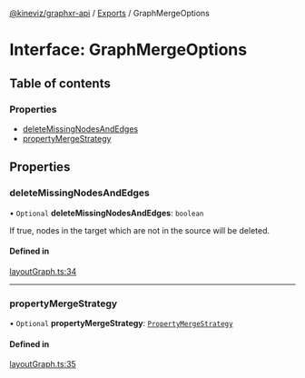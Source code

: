 [@kineviz/graphxr-api](../README.md) / [Exports](../modules.md) / GraphMergeOptions

# Interface: GraphMergeOptions

## Table of contents

### Properties

- [deleteMissingNodesAndEdges](GraphMergeOptions.md#deletemissingnodesandedges)
- [propertyMergeStrategy](GraphMergeOptions.md#propertymergestrategy)

## Properties

### deleteMissingNodesAndEdges

• `Optional` **deleteMissingNodesAndEdges**: `boolean`

If true, nodes in the target which are not in the source will be deleted.

#### Defined in

[layoutGraph.ts:34](https://bitbucket.org/kineviz/graphxr-api/src/019f384/src/layoutGraph.ts#lines-34)

___

### propertyMergeStrategy

• `Optional` **propertyMergeStrategy**: [`PropertyMergeStrategy`](../enums/PropertyMergeStrategy.md)

#### Defined in

[layoutGraph.ts:35](https://bitbucket.org/kineviz/graphxr-api/src/019f384/src/layoutGraph.ts#lines-35)
